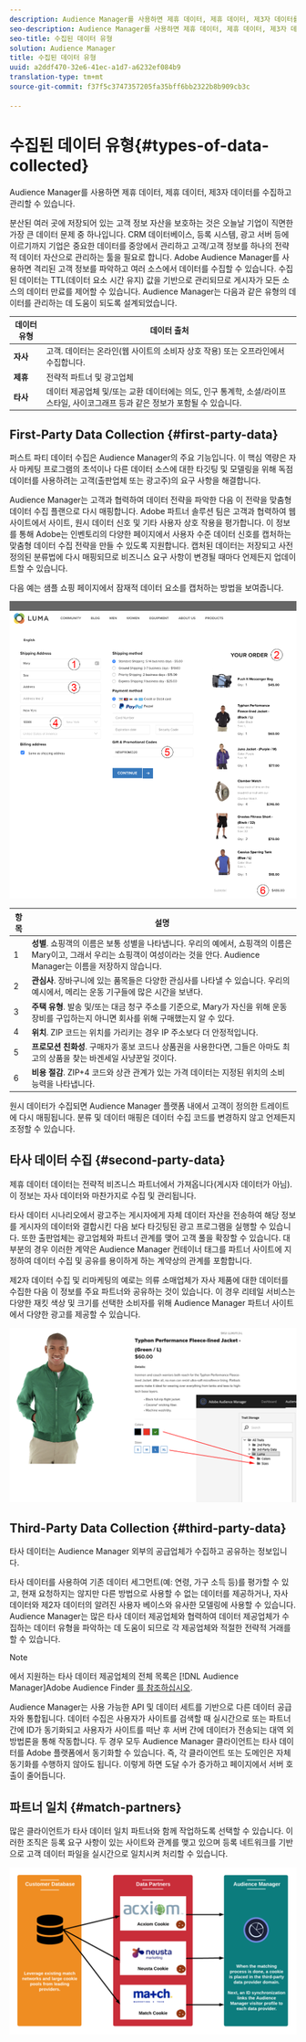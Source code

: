 ```yaml
---
description: Audience Manager를 사용하면 제휴 데이터, 제휴 데이터, 제3자 데이터를 수집하고 관리할 수 있습니다.
seo-description: Audience Manager를 사용하면 제휴 데이터, 제휴 데이터, 제3자 데이터를 수집하고 관리할 수 있습니다.
seo-title: 수집된 데이터 유형
solution: Audience Manager
title: 수집된 데이터 유형
uuid: a2ddf470-32e6-41ec-a1d7-a6232ef084b9
translation-type: tm+mt
source-git-commit: f37f5c3747357205fa35bff6bb2322b8b909cb3c

---
```



# 수집된 데이터 유형{#types-of-data-collected}

Audience Manager를 사용하면 제휴 데이터, 제휴 데이터, 제3자 데이터를 수집하고 관리할 수 있습니다.

분산된 여러 곳에 저장되어 있는 고객 정보 자산을 보호하는 것은 오늘날 기업이 직면한 가장 큰 데이터 문제 중 하나입니다. CRM 데이터베이스, 등록 시스템, 광고 서버 등에 이르기까지 기업은 중요한 데이터를 중앙에서 관리하고 고객/고객 정보를 하나의 전략적 데이터 자산으로 관리하는 툴을 필요로 합니다. Adobe Audience Manager를 사용하면 격리된 고객 정보를 파악하고 여러 소스에서 데이터를 수집할 수 있습니다. 수집된 데이터는 TTL(데이터 요소 시간 유지) 값을 기반으로 관리되므로 게시자가 모든 소스의 데이터 만료를 제어할 수 있습니다. Audience Manager는 다음과 같은 유형의 데이터를 관리하는 데 도움이 되도록 설계되었습니다.

| 데이터 유형 | 데이터 출처 |
|---|---|
| **자사** | 고객. 데이터는 온라인(웹 사이트의 소비자 상호 작용) 또는 오프라인에서 수집합니다. |
| **제휴** | 전략적 파트너 및 광고업체 |
| **타사** | 데이터 제공업체 및/또는 교환 데이터에는 의도, 인구 통계학, 소셜/라이프스타일, 사이코그래프 등과 같은 정보가 포함될 수 있습니다. |

## First-Party Data Collection {#first-party-data}

퍼스트 파티 데이터 수집은 Audience Manager의 주요 기능입니다. 이 핵심 역량은 자사 마케팅 프로그램의 초석이나 다른 데이터 소스에 대한 타깃팅 및 모델링을 위해 독점 데이터를 사용하려는 고객(출판업체 또는 광고주)의 요구 사항을 해결합니다.

<!-- 

c_1st_party_data.xml

 -->

Audience Manager는 고객과 협력하여 데이터 전략을 파악한 다음 이 전략을 맞춤형 데이터 수집 플랜으로 다시 매핑합니다. Adobe 파트너 솔루션 팀은 고객과 협력하여 웹 사이트에서 사이트, 원시 데이터 신호 및 기타 사용자 상호 작용을 평가합니다. 이 정보를 통해 Adobe는 인벤토리의 다양한 페이지에서 사용자 수준 데이터 신호를 캡처하는 맞춤형 데이터 수집 전략을 만들 수 있도록 지원합니다. 캡처된 데이터는 저장되고 사전 정의된 분류법에 다시 매핑되므로 비즈니스 요구 사항이 변경될 때마다 언제든지 업데이트할 수 있습니다.

다음 예는 샘플 쇼핑 페이지에서 잠재적 데이터 요소를 캡처하는 방법을 보여줍니다.

![장바구니 데이터](assets/shopping-cart-data.png)

| 항목 | 설명 |
|---|---|
| 1 | **성별**. 쇼핑객의 이름은 보통 성별을 나타냅니다. 우리의 예에서, 쇼핑객의 이름은 Mary이고, 그래서 우리는 쇼핑객이 여성이라는 것을 안다. Audience Manager는 이름을 저장하지 않습니다. |
| 2 | **관심사**. 장바구니에 있는 품목들은 다양한 관심사를 나타낼 수 있습니다. 우리의 예시에서, 메리는 운동 기구들에 많은 시간을 보낸다. |
| 3 | **주택 유형**. 발송 및/또는 대금 청구 주소를 기준으로, Mary가 자신을 위해 운동 장비를 구입하는지 아니면 회사를 위해 구매했는지 알 수 있다. |
| 4 | **위치**. ZIP 코드는 위치를 가리키는 경우 IP 주소보다 더 안정적입니다. |
| 5 | **프로모션 친화성**. 구매자가 홍보 코드나 상품권을 사용한다면, 그들은 아마도 최고의 상품을 찾는 바겐세일 사냥꾼일 것이다. |
| 6 | **비용 절감**. ZIP+4 코드와 상관 관계가 있는 가격 데이터는 지정된 위치의 소비 능력을 나타냅니다. |

원시 데이터가 수집되면 Audience Manager 플랫폼 내에서 고객이 정의한 트레이트에 다시 매핑됩니다. 분류 및 데이터 매핑은 데이터 수집 코드를 변경하지 않고 언제든지 조정할 수 있습니다.

## 타사 데이터 수집 {#second-party-data}

제휴 데이터 데이터는 전략적 비즈니스 파트너에서 가져옵니다(게시자 데이터가 아님). 이 정보는 자사 데이터와 마찬가지로 수집 및 관리됩니다.

<!-- 

c_2nd_party_data.xml

 -->

타사 데이터 시나리오에서 광고주는 게시자에게 자체 데이터 자산을 전송하여 해당 정보를 게시자의 데이터와 결합시킨 다음 보다 타깃팅된 광고 프로그램을 실행할 수 있습니다. 또한 출판업체는 광고업체와 파트너 관계를 맺어 고객 풀을 확장할 수 있습니다. 대부분의 경우 이러한 계약은 Audience Manager 컨테이너 태그를 파트너 사이트에 지정하여 데이터 수집 및 공유를 용이하게 하는 계약상의 관계를 포함합니다.

제2자 데이터 수집 및 리마케팅의 예로는 의류 소매업체가 자사 제품에 대한 데이터를 수집한 다음 이 정보를 주요 파트너와 공유하는 것이 있습니다. 이 경우 리테일 서비스는 다양한 재킷 색상 및 크기를 선택한 소비자를 위해 Audience Manager 파트너 사이트에서 다양한 광고를 제공할 수 있습니다.

![](assets/shopping-cart-traits.png)

## Third-Party Data Collection {#third-party-data}

타사 데이터는 Audience Manager 외부의 공급업체가 수집하고 공유하는 정보입니다.

<!-- 

c_3rd_party_data.xml

 -->

타사 데이터를 사용하여 기존 데이터 세그먼트(예: 연령, 가구 소득 등)를 평가할 수 있고, 현재 요청하지는 않지만 다른 방법으로 사용할 수 없는 데이터를 제공하거나, 자사 데이터와 제2자 데이터의 알려진 사용자 베이스와 유사한 모델링에 사용할 수 있습니다. Audience Manager는 많은 타사 데이터 제공업체와 협력하여 데이터 제공업체가 수집하는 데이터 유형을 파악하는 데 도움이 되므로 각 제공업체와 적절한 전략적 거래를 할 수 있습니다.

>[!NOTE]
>
>에서 지원하는 타사 데이터 제공업체의 전체 목록은 [!DNL Audience Manager]Adobe Audience Finder [를 참조하십시오](https://www.adobe-audience-finder.com/).

Audience Manager는 사용 가능한 API 및 데이터 세트를 기반으로 다른 데이터 공급자와 통합됩니다. 데이터 수집은 사용자가 사이트를 검색할 때 실시간으로 또는 파트너 간에 ID가 동기화되고 사용자가 사이트를 떠난 후 서버 간에 데이터가 전송되는 대역 외 방법론을 통해 작동합니다. 두 경우 모두 Audience Manager 클라이언트는 타사 데이터를 Adobe 플랫폼에서 동기화할 수 있습니다. 즉, 각 클라이언트 또는 도메인은 자체 동기화를 수행하지 않아도 됩니다. 이렇게 하면 도달 수가 증가하고 페이지에서 서버 호출이 줄어듭니다.

## 파트너 일치 {#match-partners}

많은 클라이언트가 타사 데이터 일치 파트너와 함께 작업하도록 선택할 수 있습니다. 이러한 조직은 등록 요구 사항이 있는 사이트와 관계를 맺고 있으며 등록 네트워크를 기반으로 고객 데이터 파일을 실시간으로 일치시켜 처리할 수 있습니다.

![data-provider-match](assets/data-provider-match.png)
